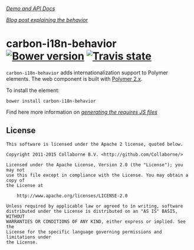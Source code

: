 _[Demo and API Docs](http://collaborne.github.io/carbon-i18n-behavior)_

_[Blog post explaining the behavior](https://medium.com/collaborne-engineering/localize-polymer-applications-216e8bc90e1a)_


carbon-i18n-behavior [![Bower version](https://badge.fury.io/bo/carbon-i18n-behavior.svg)](http://badge.fury.io/bo/carbon-i18n-behavior) [![Travis state](https://travis-ci.org/Collaborne/carbon-i18n-behavior.svg?branch=master)](https://travis-ci.org/Collaborne/carbon-i18n-behavior)
=========

`carbon-i18n-behavior` adds internationalization support to Polymer elements. The web component is built with [Polymer 2.x](https://www.polymer-project.org).

To install the element:

`bower install carbon-i18n-behavior`

Find here more information on _[generating the requires JS files](https://medium.com/collaborne-engineering/localize-polymer-applications-with-a-translation-agency-b3291b574c85)_

## License

    This software is licensed under the Apache 2 license, quoted below.

    Copyright 2011-2015 Collaborne B.V. <http://github.com/Collaborne/>

    Licensed under the Apache License, Version 2.0 (the "License"); you may not
    use this file except in compliance with the License. You may obtain a copy of
    the License at

        http://www.apache.org/licenses/LICENSE-2.0

    Unless required by applicable law or agreed to in writing, software
    distributed under the License is distributed on an "AS IS" BASIS, WITHOUT
    WARRANTIES OR CONDITIONS OF ANY KIND, either express or implied. See the
    License for the specific language governing permissions and limitations under
    the License.
